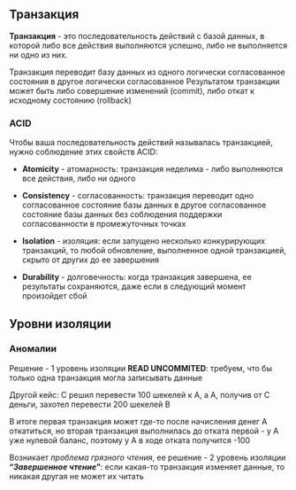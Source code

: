 ## Транзакция

**Транзакция** - это последовательность действий с базой данных, в которой либо все действия выполняются успешно, либо не выполняется ни одно из них.

Транзакция переводит базу данных из одного логически согласованное состояния в другое логически согласованное Результатом транзакции может быть либо совершение изменений (commit), либо откат к исходному состоянию (rollback)

### ACID

Чтобы ваша последовательность действий называлась транзакцией, нужно соблюдение этих свойств ACID:

- **Atomicity** - атомарность: транзакция неделима - либо выполняются все действия, либо ни одного
    
- **Consistency** - согласованность: транзакция переводит одно согласованное состояние базы данных в другое согласованное состояние базы данных без соблюдения поддержки согласованности в промежуточных точках
    
- **Isolation** - изоляция: если запущено несколько конкурирующих транзакций, то любой обновление, выполненное одной транзакцией, скрыто от других до ее завершения
    
- **Durability** - долговечность: когда транзакция завершена, ее результаты сохраняются, даже если в следующий момент произойдет сбой


## Уровни изоляции

### Аномалии 



Решение - 1 уровень изоляции **READ UNCOMMITED**: требуем, что бы только одна транзакция могла записывать данные

Другой кейс: C решил перевести 100 шекелей к A, а A, получив от C деньги, захотел перевести 200 шекелей B

В итоге первая транзакция может где-то после начисления денег A откатиться, но вторая транзакция выполнилась до отката первой - у A уже нулевой баланс, поэтому у A в ходе отката получится -100

Возникает _проблема грязного чтения_, ее решение - 2 уровень изоляции **“_Завершенное чтение_”**: если какая-то транзакция изменяет данные, то никакая другая не может их читать


